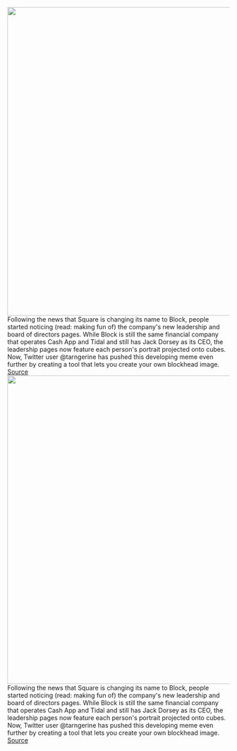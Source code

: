 <img src='https://cdn.vox-cdn.com/thumbor/xaJOIoI3lqMJCRGuYDaJMfTJskU=/0x0:2688x1422/1200x800/filters:focal(1117x592:1547x1022)/cdn.vox-cdn.com/uploads/chorus_image/image/70220461/Screen_Shot_2021_12_02_at_09.34.31.0.png' width='700px' /><br/>
Following the news that Square is changing its name to Block, people started noticing (read: making fun of) the company's new leadership and board of directors pages. While Block is still the same financial company that operates Cash App and Tidal and still has Jack Dorsey as its CEO, the leadership pages now feature each person's portrait projected onto cubes. Now, Twitter user @tarngerine has pushed this developing meme even further by creating a tool that lets you create your own blockhead image.
<a href='https://www.theverge.com/2021/12/2/22814267/jack-dorsey-block-square-company-generator-profile'> Source <a/><img src='https://cdn.vox-cdn.com/thumbor/xaJOIoI3lqMJCRGuYDaJMfTJskU=/0x0:2688x1422/1200x800/filters:focal(1117x592:1547x1022)/cdn.vox-cdn.com/uploads/chorus_image/image/70220461/Screen_Shot_2021_12_02_at_09.34.31.0.png' width='700px' /><br/>
Following the news that Square is changing its name to Block, people started noticing (read: making fun of) the company's new leadership and board of directors pages. While Block is still the same financial company that operates Cash App and Tidal and still has Jack Dorsey as its CEO, the leadership pages now feature each person's portrait projected onto cubes. Now, Twitter user @tarngerine has pushed this developing meme even further by creating a tool that lets you create your own blockhead image.
<a href='https://www.theverge.com/2021/12/2/22814267/jack-dorsey-block-square-company-generator-profile'> Source <a/>